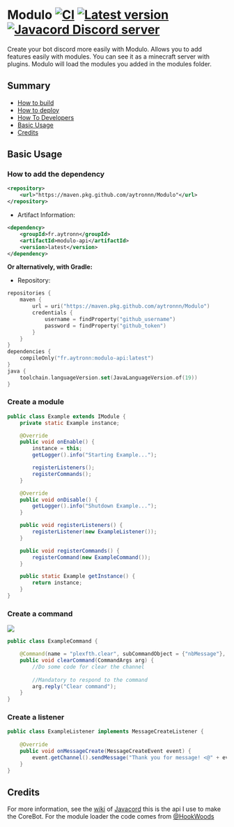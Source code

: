 # Modulo [![CI](https://github.com/aytronnn/Modulo/actions/workflows/ci.yml/badge.svg)](https://github.com/aytronnn/Modulo/actions/workflows/ci.yml) [![Latest version](https://shields.io/github/release/aytronnn/Modulo.svg?label=Version&colorB=brightgreen&style=flat-square)](https://github.com/aytronnn/Modulo/releases/latest) [![Javacord Discord server](https://shields.io/discord/281078252599246850.svg?colorB=%237289DA&label=Discord&style=flat-square)](https://discord.gg/nutFJyJDvM)
Create your bot discord more easily with Modulo. Allows you to add features easily with modules.
You can see it as a minecraft server with plugins. Modulo will load the modules you added in the modules folder.

## Summary

- [How to build](https://github.com/aytronnn/Modulo/wiki/Modulo#how-to-build)
- [How to deploy](https://github.com/aytronnn/Modulo/wiki/Modulo#how-to-deploy)
- [How To Developers](https://github.com/aytronnn/Modulo/wiki/Modulo#how-to-developers)
- [Basic Usage](#basic-usage)
- [Credits](#credits)

## Basic Usage

### How to add the dependency
```xml
<repository>
    <url>"https://maven.pkg.github.com/aytronnn/Modulo"</url>
</repository>
```
* Artifact Information:
```xml
<dependency>
    <groupId>fr.aytronn</groupId>
    <artifactId>modulo-api</artifactId>
    <version>latest</version>
</dependency>
 ```

**Or alternatively, with Gradle:**

* Repository:
```kotlin
repositories {
    maven {
        url = uri("https://maven.pkg.github.com/aytronnn/Modulo")
        credentials {
            username = findProperty("github_username")
            password = findProperty("github_token")
        }
    }
}
dependencies {
    compileOnly("fr.aytronn:modulo-api:latest")
}
java {
    toolchain.languageVersion.set(JavaLanguageVersion.of(19))
}
```

### Create a module

```java
public class Example extends IModule {
    private static Example instance;

    @Override
    public void onEnable() {
        instance = this;
        getLogger().info("Starting Example...");

        registerListeners();
        registerCommands();
    }

    @Override
    public void onDisable() {
        getLogger().info("Shutdown Example...");
    }

    public void registerListeners() {
        registerListener(new ExampleListener());
    }

    public void registerCommands() {
        registerCommand(new ExampleCommand());
    }

    public static Example getInstance() {
        return instance;
    }
}
```

### Create a command

![](https://user-images.githubusercontent.com/72011165/218261719-9d8428fb-9589-4634-a94e-75f6d8ae199d.png)

```java
public class ExampleCommand {

    @Command(name = "plexfth.clear", subCommandObject = {"nbMessage"}, subCommandType = {SlashCommandOptionType.DECIMAL}, description = "Clear the channel")
    public void clearCommand(CommandArgs arg) {
        //Do some code for clear the channel
        
        //Mandatory to respond to the command
        arg.reply("Clear command");
    }
}
```

### Create a listener

```java
public class ExampleListener implements MessageCreateListener {
    
    @Override
    public void onMessageCreate(MessageCreateEvent event) {
        event.getChannel().sendMessage("Thank you for message! <@" + event.getMessageAuthor().getIdAsString() + ">");
    }
}
```

## Credits

For more information, see the [wiki](https://javacord.org/wiki/basic-tutorials/interactions/commands.html#creating-a-command) of [Javacord](https://github.com/Javacord/Javacord) this is the api I use to make the CoreBot.
For the module loader the code comes from [@HookWoods](https://github.com/HookWoods)
